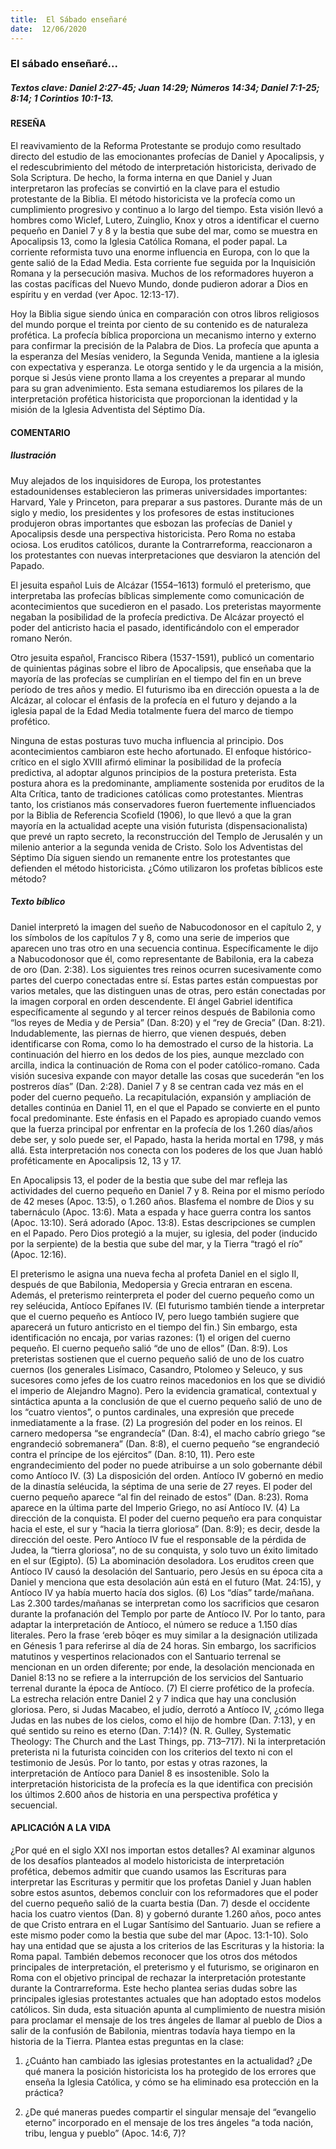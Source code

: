 ```yaml
---
title:  El Sábado enseñaré
date:  12/06/2020
---
```


### El sábado enseñaré...

##### Textos clave: Daniel 2:27-45; Juan 14:29; Números 14:34; Daniel 7:1-25; 8:14; 1 Corintios 10:1-13.

#### RESEÑA

El reavivamiento de la Reforma Protestante se produjo como resultado directo del estudio de las emocionantes profecías de Daniel y Apocalipsis, y el redescubrimiento del método de interpretación historicista, derivado de Sola Scriptura. De hecho, la forma interna en que Daniel y Juan interpretaron las profecías se convirtió en la clave para el estudio protestante de la Biblia. El método historicista ve la profecía como un cumplimiento progresivo y continuo a lo largo del tiempo. Esta visión llevó a hombres como Wiclef, Lutero, Zuinglio, Knox y otros a identificar el cuerno pequeño en Daniel 7 y 8 y la bestia que sube del mar, como se muestra en Apocalipsis 13, como la Iglesia Católica Romana, el poder papal. La corriente reformista tuvo una enorme influencia en Europa, con lo que la gente salió de la Edad Media. Esta corriente fue seguida por la Inquisición Romana y la persecución masiva. Muchos de los reformadores huyeron a las costas pacíficas del Nuevo Mundo, donde pudieron adorar a Dios en espíritu y en verdad (ver Apoc. 12:13-17).

Hoy la Biblia sigue siendo única en comparación con otros libros religiosos del mundo porque el treinta por ciento de su contenido es de naturaleza profética. La profecía bíblica proporciona un mecanismo interno y externo para confirmar la precisión de la Palabra de Dios. La profecía que apunta a la esperanza del Mesías venidero, la Segunda Venida, mantiene a la iglesia con expectativa y esperanza. Le otorga sentido y le da urgencia a la misión, porque si Jesús viene pronto llama a los creyentes a preparar al mundo para su gran advenimiento. Esta semana estudiaremos los pilares de la interpretación profética historicista que proporcionan la identidad y la misión de la Iglesia Adventista del Séptimo Día.

#### COMENTARIO

##### Ilustración

Muy alejados de los inquisidores de Europa, los protestantes estadounidenses establecieron las primeras universidades importantes: Harvard, Yale y Princeton, para preparar a sus pastores. Durante más de un siglo y medio, los presidentes y los profesores de estas instituciones produjeron obras importantes que esbozan las profecías de Daniel y Apocalipsis desde una perspectiva historicista. Pero Roma no estaba ociosa. Los eruditos católicos, durante la Contrarreforma, reaccionaron a los protestantes con nuevas interpretaciones que desviaron la atención del Papado.

El jesuita español Luis de Alcázar (1554–1613) formuló el preterismo, que interpretaba las profecías bíblicas simplemente como comunicación de acontecimientos que sucedieron en el pasado. Los preteristas mayormente negaban la posibilidad de la profecía predictiva. De Alcázar proyectó el poder del anticristo hacia el pasado, identificándolo con el emperador romano Nerón.

Otro jesuita español, Francisco Ribera (1537-1591), publicó un comentario de quinientas páginas sobre el libro de Apocalipsis, que enseñaba que la mayoría de las profecías se cumplirían en el tiempo del fin en un breve período de tres años y medio. El futurismo iba en dirección opuesta a la de Alcázar, al colocar el énfasis de la profecía en el futuro y dejando a la iglesia papal de la Edad Media totalmente fuera del marco de tiempo profético.

Ninguna de estas posturas tuvo mucha influencia al principio. Dos acontecimientos cambiaron este hecho afortunado. El enfoque histórico-crítico en el siglo XVIII afirmó eliminar la posibilidad de la profecía predictiva, al adoptar algunos principios de la postura preterista. Esta postura ahora es la predominante, ampliamente sostenida por eruditos de la Alta Crítica, tanto de tradiciones católicas como protestantes. Mientras tanto, los cristianos más conservadores fueron fuertemente influenciados por la Biblia de Referencia Scofield (1906), lo que llevó a que la gran mayoría en la actualidad acepte una visión futurista (dispensacionalista) que prevé un rapto secreto, la reconstrucción del Templo de Jerusalén y un milenio anterior a la segunda venida de Cristo. Solo los Adventistas del Séptimo Día siguen siendo un remanente entre los protestantes que defienden el método historicista. ¿Cómo utilizaron los profetas bíblicos este método?

##### Texto bíblico

Daniel interpretó la imagen del sueño de Nabucodonosor en el capítulo 2, y los símbolos de los capítulos 7 y 8, como una serie de imperios que aparecen uno tras otro en una secuencia continua. Específicamente le dijo a Nabucodonosor que él, como representante de Babilonia, era la cabeza de oro (Dan. 2:38). Los siguientes tres reinos ocurren sucesivamente como partes del cuerpo conectadas entre sí. Estas partes están compuestas por varios metales, que las distinguen unas de otras, pero están conectadas por la imagen corporal en orden descendente. El ángel Gabriel identifica específicamente al segundo y al tercer reinos después de Babilonia como “los reyes de Media y de Persia” (Dan. 8:20) y el “rey de Grecia” (Dan. 8:21). Indudablemente, las piernas de hierro, que vienen después, deben identificarse con Roma, como lo ha demostrado el curso de la historia. La continuación del hierro en los dedos de los pies, aunque mezclado con arcilla, indica la continuación de Roma con el poder católico-romano. Cada visión sucesiva expande con mayor detalle las cosas que sucederán “en los postreros días” (Dan. 2:28). Daniel 7 y 8 se centran cada vez más en el poder del cuerno pequeño. La recapitulación, expansión y ampliación de detalles continúa en Daniel 11, en el que el Papado se convierte en el punto focal predominante. Este énfasis en el Papado es apropiado cuando vemos que la fuerza principal por enfrentar en la profecía de los 1.260 días/años debe ser, y solo puede ser, el Papado, hasta la herida mortal en 1798, y más allá. Esta interpretación nos conecta con los poderes de los que Juan habló proféticamente en Apocalipsis 12, 13 y 17.

En Apocalipsis 13, el poder de la bestia que sube del mar refleja las actividades del cuerno pequeño en Daniel 7 y 8. Reina por el mismo período de 42 meses (Apoc. 13:5), o 1.260 años. Blasfema el nombre de Dios y su tabernáculo (Apoc. 13:6). Mata a espada y hace guerra contra los santos (Apoc. 13:10). Será adorado (Apoc. 13:8). Estas descripciones se cumplen en el Papado. Pero Dios protegió a la mujer, su iglesia, del poder (inducido por la serpiente) de la bestia que sube del mar, y la Tierra “tragó el río” (Apoc. 12:16).

El preterismo le asigna una nueva fecha al profeta Daniel en el siglo II, después de que Babilonia, Medopersia y Grecia entraran en escena. Además, el preterismo reinterpreta el poder del cuerno pequeño como un rey seléucida, Antíoco Epífanes IV. (El futurismo también tiende a interpretar que el cuerno pequeño es Antíoco IV, pero luego también sugiere que aparecerá un futuro anticristo en el tiempo del fin.) Sin embargo, esta identificación no encaja, por varias razones: (1) el origen del cuerno pequeño. El cuerno pequeño salió “de uno de ellos” (Dan. 8:9). Los preteristas sostienen que el cuerno pequeño salió de uno de los cuatro cuernos (los generales Lisímaco, Casandro, Ptolomeo y Seleuco, y sus sucesores como jefes de los cuatro reinos macedonios en los que se dividió el imperio de Alejandro Magno). Pero la evidencia gramatical, contextual y sintáctica apunta a la conclusión de que el cuerno pequeño salió de uno de los “cuatro vientos”, o puntos cardinales, una expresión que precede inmediatamente a la frase. (2) La progresión del poder en los reinos. El carnero medopersa “se engrandecía” (Dan. 8:4), el macho cabrío griego “se engrandeció sobremanera” (Dan. 8:8), el cuerno pequeño “se engrandeció contra el príncipe de los ejércitos” (Dan. 8:10, 11). Pero este engrandecimiento del poder no puede atribuirse a un solo gobernante débil como Antíoco IV. (3) La disposición del orden. Antíoco IV gobernó en medio de la dinastía seléucida, la séptima de una serie de 27 reyes. El poder del cuerno pequeño aparece “al fin del reinado de estos” (Dan. 8:23). Roma aparece en la última parte del Imperio Griego, no así Antíoco IV. (4) La dirección de la conquista. El poder del cuerno pequeño era para conquistar hacia el este, el sur y “hacia la tierra gloriosa” (Dan. 8:9); es decir, desde la dirección del oeste. Pero Antíoco IV fue el responsable de la pérdida de Judea, la “tierra gloriosa”, no de su conquista, y solo tuvo un éxito limitado en el sur (Egipto). (5) La abominación desoladora. Los eruditos creen que Antíoco IV causó la desolación del Santuario, pero Jesús en su época cita a Daniel y menciona que esta desolación aún está en el futuro (Mat. 24:15), y Antíoco IV ya había muerto hacía dos siglos. (6) Los “días” tarde/mañana. Las 2.300 tardes/mañanas se interpretan como los sacrificios que cesaron durante la profanación del Templo por parte de Antíoco IV. Por lo tanto, para adaptar la interpretación de Antíoco, el número se reduce a 1.150 días literales. Pero la frase ‘ereb bōqer es muy similar a la designación utilizada en Génesis 1 para referirse al día de 24 horas. Sin embargo, los sacrificios matutinos y vespertinos relacionados con el Santuario terrenal se mencionan en un orden diferente; por ende, la desolación mencionada en Daniel 8:13 no se refiere a la interrupción de los servicios del Santuario terrenal durante la época de Antíoco. (7) El cierre profético de la profecía. La estrecha relación entre Daniel 2 y 7 indica que hay una conclusión gloriosa. Pero, si Judas Macabeo, el judío, derrotó a Antíoco IV, ¿cómo llega Judas en las nubes de los cielos, como el hijo de hombre (Dan. 7:13), y en qué sentido su reino es eterno (Dan. 7:14)? (N. R. Gulley, Systematic Theology: The Church and the Last Things, pp. 713–717). Ni la interpretación preterista ni la futurista coinciden con los criterios del texto ni con el testimonio de Jesús. Por lo tanto, por estas y otras razones, la interpretación de Antíoco para Daniel 8 es insostenible. Solo la interpretación historicista de la profecía es la que identifica con precisión los últimos 2.600 años de historia en una perspectiva profética y secuencial.

#### APLICACIÓN A LA VIDA

¿Por qué en el siglo XXI nos importan estos detalles? Al examinar algunos de los desafíos planteados al modelo historicista de interpretación profética, debemos admitir que cuando usamos las Escrituras para interpretar las Escrituras y permitir que los profetas Daniel y Juan hablen sobre estos asuntos, debemos concluir con los reformadores que el poder del cuerno pequeño salió de la cuarta bestia (Dan. 7) desde el occidente hacia los cuatro vientos (Dan. 8) y gobernó durante 1.260 años, poco antes de que Cristo entrara en el Lugar Santísimo del Santuario. Juan se refiere a este mismo poder como la bestia que sube del mar (Apoc. 13:1-10). Solo hay una entidad que se ajusta a los criterios de las Escrituras y la historia: la Roma papal. También debemos reconocer que los otros dos métodos principales de interpretación, el preterismo y el futurismo, se originaron en Roma con el objetivo principal de rechazar la interpretación protestante durante la Contrarreforma. Este hecho plantea serias dudas sobre las principales iglesias protestantes actuales que han adoptado estos modelos católicos. Sin duda, esta situación apunta al cumplimiento de nuestra misión para proclamar el mensaje de los tres ángeles de llamar al pueblo de Dios a salir de la confusión de Babilonia, mientras todavía haya tiempo en la historia de la Tierra. Plantea estas preguntas en la clase:

1. ¿Cuánto han cambiado las iglesias protestantes en la actualidad? ¿De qué manera la posición historicista los ha protegido de los errores que enseña la Iglesia Católica, y cómo se ha eliminado esa protección en la práctica?

2. ¿De qué maneras puedes compartir el singular mensaje del “evangelio eterno” incorporado en el mensaje de los tres ángeles “a toda nación, tribu, lengua y pueblo” (Apoc. 14:6, 7)?